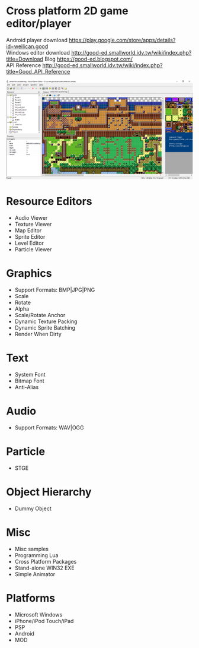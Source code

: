 # Cross platform 2D game editor/player

Android player download https://play.google.com/store/apps/details?id=weilican.good <br/>
Windows editor download http://good-ed.smallworld.idv.tw/wiki/index.php?title=Download
Blog https://good-ed.blogspot.com/ <br/>
API Reference http://good-ed.smallworld.idv.tw/wiki/index.php?title=Good_API_Reference

![ed](gooded.png)

# Resource Editors
* Audio Viewer
* Texture Viewer
* Map Editor
* Sprite Editor
* Level Editor
* Particle Viewer

# Graphics
* Support Formats: BMP|JPG|PNG
* Scale
* Rotate
* Alpha
* Scale/Rotate Anchor
* Dynamic Texture Packing
* Dynamic Sprite Batching
* Render When Dirty

# Text
* System Font
* Bitmap Font
* Anti-Alias

# Audio
* Support Formats: WAV|OGG

# Particle
* STGE

# Object Hierarchy
* Dummy Object

# Misc
* Misc samples
* Programming Lua
* Cross Platform Packages
* Stand-alone WIN32 EXE
* Simple Animator

# Platforms
* Microsoft Windows
* iPhone/iPod Touch/iPad
* PSP
* Android
* MOD
